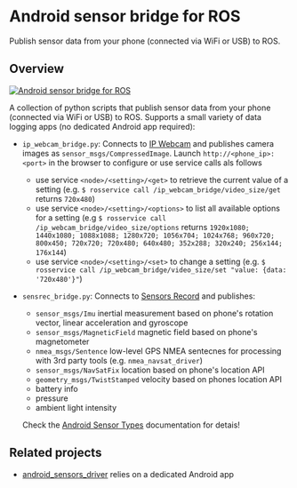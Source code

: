 # Android sensor bridge for ROS
Publish sensor data from your phone (connected via WiFi or USB) to ROS.

## Overview

[![Android sensor bridge for ROS ](http://img.youtube.com/vi/K4_FIi-hl-w/0.jpg)](http://www.youtube.com/watch?v=K4_FIi-hl-w)

A collection of python scripts that publish sensor data from your phone (connected via WiFi or USB) to ROS. Supports a small variety of data logging apps (no dedicated Android app required):

* `ip_webcam_bridge.py`: Connects to [IP Webcam](https://play.google.com/store/apps/details?id=com.pas.webcam) and publishes camera images as `sensor_msgs/CompressedImage`. Launch `http://<phone_ip>:<port>` in the browser to configure or use service calls als follows
    - use service `<node>/<setting>/<get>` to retrieve the current value of a setting (e.g. `$ rosservice call /ip_webcam_bridge/video_size/get` returns `720x480`)
    - use service `<node>/<setting>/<options>` to list all available options for a setting (e.g `$ rosservice call /ip_webcam_bridge/video_size/options` returns `1920x1080; 1440x1080; 1088x1088; 1280x720; 1056x704; 1024x768; 960x720; 800x450; 720x720; 720x480; 640x480; 352x288; 320x240; 256x144; 176x144`)
    - use service `<node>/<setting>/<set>` to change a setting (e.g. `$ rosservice call /ip_webcam_bridge/video_size/set "value: {data: '720x480'}"`)

* `sensrec_bridge.py`: Connects to [Sensors Record](https://play.google.com/store/apps/details?id=pl.mrwojtek.sensrec.app) and publishes:
    - `sensor_msgs/Imu` inertial measurement based on phone's rotation vector, linear acceleration and gyroscope
    - `sensor_msgs/MagneticField` magnetic field based on phone's magnetometer
    - `nmea_msgs/Sentence` low-level GPS NMEA sentecnes for processing with 3rd party tools (e.g. `nmea_navsat_driver`)
    - `sensor_msgs/NavSatFix` location based on phone's location API
    - `geometry_msgs/TwistStamped` velocity based on phones location API
    - battery info
    - pressure
    - ambient light intensity
    
    Check the [Android Sensor Types](https://source.android.com/devices/sensors/sensor-types) documentation for detais!

## Related projects

* [android_sensors_driver](https://github.com/ros-android/android_sensors_driver) relies on a dedicated Android app
